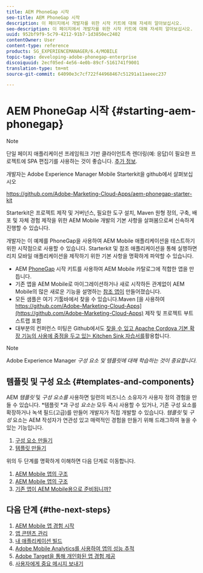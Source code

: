 ```yaml
---
title: AEM PhoneGap 시작
seo-title: AEM PhoneGap 시작
description: 이 페이지에서 개발자를 위한 시작 키트에 대해 자세히 알아보십시오.
seo-description: 이 페이지에서 개발자를 위한 시작 키트에 대해 자세히 알아보십시오.
uuid: 952bf9f9-5c79-4212-91b7-1d3850ec2402
contentOwner: User
content-type: reference
products: SG_EXPERIENCEMANAGER/6.4/MOBILE
topic-tags: developing-adobe-phonegap-enterprise
discoiquuid: 2ecf05ed-4e56-4e0b-89cf-5161741f9001
translation-type: tm+mt
source-git-commit: 64090e3c7cf722f44968467c51291a11aeeec237

---
```



# AEM PhoneGap 시작 {#starting-aem-phonegap}

>[!NOTE]
>
>단일 페이지 애플리케이션 프레임워크 기반 클라이언트측 렌더링(예: 응답)이 필요한 프로젝트에 SPA 편집기를 사용하는 것이 좋습니다. [추가 정보](/help/sites-developing/spa-overview.md).

개발자는 Adobe Experience Manager Mobile Starterkit을 github에서 살펴보십시오

https://github.com/Adobe-Marketing-Cloud-Apps/aem-phonegap-starter-kit

Starterkit은 프로젝트 제작 및 거버넌스, 필요한 도구 설치, Maven 원형 정의, 구축, 배포 및 자체 경험 제작을 위한 AEM Mobile 개발의 기본 사항을 살펴봄으로써 신속하게 진행할 수 있습니다.

개발자는 이 예제를 PhoneGap을 사용하여 AEM Mobile 애플리케이션을 테스트하기 위한 시작점으로 사용할 수 있습니다. Starterkit 및 참조 애플리케이션을 통해 실행하면 리치 모바일 애플리케이션을 제작하기 위한 기본 사항을 명확하게 파악할 수 있습니다.

* AEM [PhoneGap](https://github.com/Adobe-Marketing-Cloud-Apps/aem-phonegap-starter-kit) 시작 키트를 사용하여 AEM Mobile 카탈로그에 적합한 앱을 만듭니다.
* 기존 앱을 AEM Mobile로 마이그레이션하거나 새로 시작하든 관계없이 AEM Mobile의 많은 새로운 기능을 설명하는 [참조 앱이](https://github.com/Adobe-Marketing-Cloud-Apps/aem-mobile-hybrid-reference) 만들어졌습니다.
* 모든 샘플은 여기 기툴바에서 찾을 수 있습니다.Maven [을 사용하여 https://github.com/Adobe-Marketing-Cloud-Apps](https://github.com/Adobe-Marketing-Cloud-Apps) 제작 및 프로젝트 부트스트랩 포함
* 대부분의 컨퍼런스 미팅은 Github에서도 [찾을 수 있고 Apache Cordova 기본 확장 기능의 사용에 중점을 두고 있는 Kitchen Sink 자습서를](https://github.com/blefebvre/aem-phonegap-kitchen-sink)활용합니다.

>[!NOTE]
>
>Adobe Experience Manager *구성 요소 및 템플릿에 대해 학습하는 것이 중요합니다.*

## 템플릿 및 구성 요소 {#templates-and-components}

AEM *템플릿* 및 *구성 요소를* 사용하면 일련의 비즈니스 소유자가 사용자 정의 경험을 만들 수 있습니다. *템플릿 *과 구성 *요소는* 모두 즉시 사용할 수 있거나, 기존 구성 요소를 확장하거나 녹색 필드(고급)를 만들어 개발자가 직접 개발할 수 있습니다. *템플릿* 및 *구성* 요소는 AEM 작성자가 연관성 있고 매력적인 경험을 만들기 위해 드래그하여 놓을 수 있는 기능입니다.

1. [구성 요소 만들기](/help/sites-developing/components.md)
1. [템플릿 만들기](/help/sites-developing/templates.md)

위의 두 단계를 명확하게 이해하면 다음 단계로 이동합니다.

1. [AEM Mobile 앱의 구조](/help/mobile/phonegap-structure-an-app.md)
1. [AEM Mobile 앱의 구조](/help/mobile/phonegap-apps-arch.md)
1. [기존 앱이 AEM Mobile용으로 준비됩니까?](/help/mobile/phonegap-adding-content-to-imported-app.md)

## 다음 단계 {#the-next-steps}

1. [AEM Mobile 앱 경험 시작](/help/mobile/starting-aem-phonegap-app.md)
1. [앱 콘텐츠 관리](/help/mobile/phonegap-manage-app-content.md)
1. [내 애플리케이션 빌드](/help/mobile/building-app-mobile-phonegap.md)
1. [Adobe Mobile Analytics를 사용하여 앱의 성능 추적](/help/mobile/phonegap-intro-to-app-analytics.md)
1. [Adobe Target을 통해 개인화된 앱 경험 제공](/help/mobile/phonegap-aem-mobile-content-personalization.md)
1. [사용자에게 중요 메시지 보내기](/help/mobile/phonegap-push-notifications.md)
